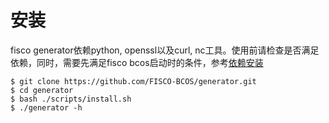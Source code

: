 # 安装

fisco generator依赖python, openssl以及curl, nc工具。使用前请检查是否满足依赖，同时，需要先满足fisco bcos启动时的条件，参考[依赖安装](https://fisco-bcos-documentation.readthedocs.io/zh_CN/feature-2.0.0/docs/manual/install.html?highlight=%E4%BE%9D%E8%B5%96#id4)

```
$ git clone https://github.com/FISCO-BCOS/generator.git
$ cd generator
$ bash ./scripts/install.sh
$ ./generator -h
```
